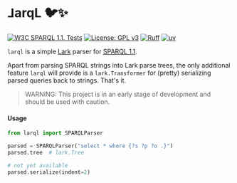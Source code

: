 # ⅃arqL 🐦✨

[![W3C SPARQL 1.1. Tests](https://github.com/lu-pl/larql/actions/workflows/w3c_tests.yml/badge.svg)](https://github.com/w3c/rdf-tests)
[![License: GPL v3](https://img.shields.io/badge/License-GPLv3-blue.svg)](https://www.gnu.org/licenses/gpl-3.0)
[![Ruff](https://img.shields.io/endpoint?url=https://raw.githubusercontent.com/astral-sh/ruff/main/assets/badge/v2.json)](https://github.com/astral-sh/ruff)
[![uv](https://img.shields.io/endpoint?url=https://raw.githubusercontent.com/astral-sh/uv/main/assets/badge/v0.json)](https://github.com/astral-sh/uv)

`larql` is a simple [Lark](https://github.com/lark-parser/lark) parser for [SPARQL 1.1](https://www.w3.org/TR/sparql11-query/).

Apart from parsing SPARQL strings into Lark parse trees, the only additional feature `larql` will provide is a `lark.Transformer` for (pretty) serializing parsed queries back to strings. That's it.

> WARNING: This project is in an early stage of development and should be used with caution.

#### Usage

```python
from larql import SPARQLParser

parsed = SPARQLParser("select * where {?s ?p ?o .}")
parsed.tree  # lark.Tree

# not yet available
parsed.serialize(indent=2)
```
